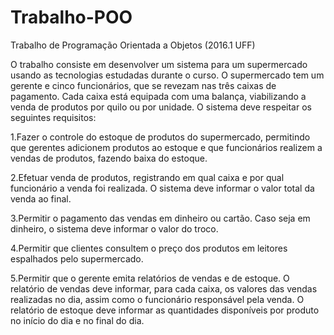 # Trabalho-POO
Trabalho de Programação Orientada a Objetos (2016.1 UFF)

O trabalho consiste em desenvolver um sistema para um supermercado usando as tecnologias estudadas durante o curso. O supermercado tem um 
gerente e cinco funcionários, que se revezam nas três caixas de pagamento. Cada caixa está equipada com uma balança, viabilizando a venda 
de produtos por quilo ou por unidade. O sistema deve respeitar os seguintes requisitos:

1.Fazer o controle do estoque de produtos do supermercado, permitindo que gerentes adicionem produtos ao estoque e que funcionários 
realizem a vendas de produtos, fazendo baixa do estoque.

2.Efetuar venda de produtos, registrando em qual caixa e por qual funcionário a venda foi realizada. O sistema deve informar o valor total 
da venda ao final.

3.Permitir o pagamento das vendas em dinheiro ou cartão. Caso seja em dinheiro, o sistema deve informar o valor do troco.

4.Permitir que clientes consultem o preço dos produtos em leitores espalhados pelo supermercado.

5.Permitir que o gerente emita relatórios de vendas e de estoque. O relatório de vendas deve informar, para cada caixa, os valores das 
vendas realizadas no dia, assim como o funcionário responsável pela venda. O relatório de estoque deve informar as quantidades disponíveis 
por produto no início do dia e no final do dia.
